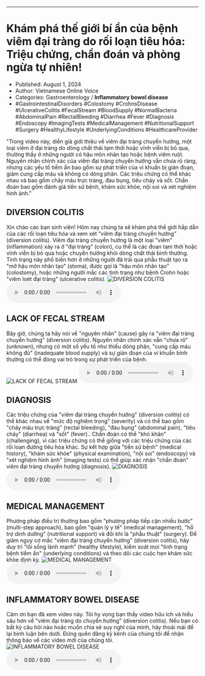 
---

# Khám phá thế giới bí ẩn của bệnh viêm đại tràng do rối loạn tiêu hóa: Triệu chứng, chẩn đoán và phòng ngừa tự nhiên!

- Published: August 1, 2024
- Author: Vietnamese Online Voice
- Categories: Gastroenterology / **Inflammatory bowel disease**
- #GastrointestinalDisorders #Colostomy #CrohnsDisease #UlcerativeColitis #FecalStream #BloodSupply #NormalBacteria #AbdominalPain #RectalBleeding #Diarrhea #Fever #Diagnosis #Endoscopy #ImagingTests #MedicalManagement #NutritionalSupport #Surgery #HealthyLifestyle #UnderlyingConditions #HealthcareProvider

"Trong video này, diễn giả giới thiệu về viêm đại tràng chuyển hướng, một loại viêm ở đại tràng do dòng chất thải tạm thời hoặc vĩnh viễn bị bỏ qua, thường thấy ở những người có hậu môn nhân tạo hoặc bệnh viêm ruột. Nguyên nhân chính xác của viêm đại tràng chuyển hướng vẫn chưa rõ ràng, nhưng các yếu tố tiềm ẩn bao gồm sự phát triển của vi khuẩn bị gián đoạn, giảm cung cấp máu và không có dòng phân. Các triệu chứng có thể khác nhau và bao gồm chảy máu trực tràng, đau bụng, tiêu chảy và sốt. Chẩn đoán bao gồm đánh giá tiền sử bệnh, khám sức khỏe, nội soi và xét nghiệm hình ảnh."


## DIVERSION COLITIS

Xin chào các bạn sinh viên! Hôm nay chúng ta sẽ khám phá thế giới hấp dẫn của các rối loạn tiêu hóa và xem xét "viêm đại tràng chuyển hướng" (diversion colitis). Viêm đại tràng chuyển hướng là một loại "viêm" (inflammation) xảy ra ở "đại tràng" (colon), cụ thể là các đoạn tạm thời hoặc vĩnh viễn bị bỏ qua hoặc chuyển hướng khỏi dòng chất thải bình thường. Tình trạng này phổ biến hơn ở những người đã trải qua phẫu thuật tạo ra "mở hậu môn nhân tạo" (stoma), được gọi là "hậu môn nhân tạo" (colostomy), hoặc những người mắc các tình trạng như bệnh Crohn hoặc "viêm loét đại tràng" (ulcerative colitis).
![DIVERSION COLITIS](https://http-archiver-apis-production-80.schnworks.com/storage/images/transitions/2024-08-01/transition--15918996133-Montserrat-SemiBold-880E4F.jpg)
<audio controls>
    <source src="https://http-archiver-apis-production-80.schnworks.com/storage/storage/audio/file-19782949573.mp3" type="audio/mpeg">
</audio>



## LACK OF FECAL STREAM

Bây giờ, chúng ta hãy nói về "nguyên nhân" (cause) gây ra "viêm đại tràng chuyển hướng" (diversion colitis). Nguyên nhân chính xác vẫn "chưa rõ" (unknown), nhưng có một số yếu tố như thiếu dòng phân, "cung cấp máu không đủ" (inadequate blood supply) và sự gián đoạn của vi khuẩn bình thường có thể đóng vai trò trong sự phát triển của bệnh.
![LACK OF FECAL STREAM](https://http-archiver-apis-production-80.schnworks.com/storage/images/transitions/2024-08-01/transition--3815450393-Montserrat-Bold-673AB7.jpg)
<audio controls>
    <source src="https://http-archiver-apis-production-80.schnworks.com/storage/storage/audio/file-12725802781.mp3" type="audio/mpeg">
</audio>



## DIAGNOSIS

Các triệu chứng của "viêm đại tràng chuyển hướng" (diversion colitis) có thể khác nhau về "mức độ nghiêm trọng" (severity) và có thể bao gồm "chảy máu trực tràng" (rectal bleeding), "đau bụng" (abdominal pain), "tiêu chảy" (diarrhea) và "sốt" (fever).. Chẩn đoán có thể "khó khăn" (challenging), vì các triệu chứng có thể giống với các triệu chứng của các rối loạn đường tiêu hóa khác. Sự kết hợp giữa "tiền sử bệnh" (medical history), "khám sức khỏe" (physical examination), "nội soi" (endoscopy) và "xét nghiệm hình ảnh" (imaging tests) có thể giúp xác nhận "chẩn đoán" viêm đại tràng chuyển hướng (diagnosis).
![DIAGNOSIS](https://http-archiver-apis-production-80.schnworks.com/storage/images/transitions/2024-08-01/transition--23471148087-Montserrat-Thin-7B1FA2.jpg)
<audio controls>
    <source src="https://http-archiver-apis-production-80.schnworks.com/storage/storage/audio/file-34564174015.mp3" type="audio/mpeg">
</audio>



## MEDICAL MANAGEMENT

Phương pháp điều trị thường bao gồm "phương pháp tiếp cận nhiều bước" (multi-step approach), bao gồm "quản lý y tế" (medical management), "hỗ trợ dinh dưỡng" (nutritional support) và đôi khi là "phẫu thuật" (surgery). Để giảm nguy cơ mắc "viêm đại tràng chuyển hướng" (diversion colitis), hãy duy trì "lối sống lành mạnh" (healthy lifestyle), kiểm soát mọi "tình trạng bệnh tiềm ẩn" (underlying conditions) và theo dõi các cuộc hẹn khám sức khỏe định kỳ.
![MEDICAL MANAGEMENT](https://http-archiver-apis-production-80.schnworks.com/storage/images/transitions/2024-08-01/transition-7598550190-Montserrat-Regular-303F9F.jpg)
<audio controls>
    <source src="https://http-archiver-apis-production-80.schnworks.com/storage/storage/audio/file-8604977410.mp3" type="audio/mpeg">
</audio>



## INFLAMMATORY BOWEL DISEASE

Cảm ơn bạn đã xem video này. Tôi hy vọng bạn thấy video hữu ích và hiểu sâu hơn về "viêm đại tràng do chuyển hướng" (diversion colitis). Nếu bạn có bất kỳ câu hỏi nào hoặc muốn chia sẻ suy nghĩ của mình, hãy thoải mái để lại bình luận bên dưới. Đừng quên đăng ký kênh của chúng tôi để nhận thông báo về các video mới của chúng tôi.
![INFLAMMATORY BOWEL DISEASE](https://http-archiver-apis-production-80.schnworks.com/storage/images/transitions/2024-08-01/transition--12605108081-Montserrat-Regular-283593.jpg)
<audio controls>
    <source src="https://http-archiver-apis-production-80.schnworks.com/storage/storage/audio/file-36680520453.mp3" type="audio/mpeg">
</audio>

